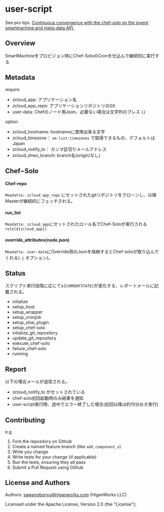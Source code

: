 user-script
=====

See pro tips. [Continuous convergence with the chef-solo on the joyent smartmachine and meta-data API.](https://coderwall.com/p/9gk3ag)

Overview
----

SmartMachineをプロビジョン時にChef-SoloのCronを仕込んで継続的に実行する


Metadata
----

require

- zcloud_app: アプリケーション名
- zcloud_app_repo: アプリケーションリポジトリのGit
- user-data: Chefのノード用Json、必要ない場合は文字列のブレス `{}`

option

- zcloud_hostname: hostnameに使用出来る文字
- zcloud_timezone： `sm-list-timezones` で取得できるもの、デフォルトはJapan
- zcloud_notify_to： カンマ区切りメールアドレス
- zcloud_dneo_branch: branch名(origin/なし)

Chef−Solo
----

#### Chef-repo

`Meadatta: zcloud_app_repo` にセットされたgitリポジトリをクローンし、以降Masterが継続的にフェッチされる。

#### run_list

`Meadatta: zcloud_app`にセットされたロール名でChef-Soloが実行される `role[${zcloud_app}]`

#### override_attributes(node.json)

`Meadatta: user-data`にOverride用のJsonを格納するとChef-soloが取り込んでくれる(`-j` オプション)。


Status
----

スクリプト実行段階に応じて`${CURRENTSTATE}`が変化する、レポートメールに記載される。

- initalize
- setup_host
- setup_wrapper
- setup_cronjob
- setup_ohai_plugin
- setup_chef-solo
- initalize_git_repository
- update_git_repository
- execute_chef-solo
- failure_chef-solo
- running

Report
----

以下の場合メールが送信される。

- zcloud_notify_to がセットされている
- chef-solo初回起動時のみ結果を通知
- user-script実行時、途中でエラー終了した場合(初回以降は約10分おき実行)

Contributing
------------

e.g.

1. Fork the repository on Github
2. Create a named feature branch (like `add_component_x`)
3. Write you change
4. Write tests for your change (if applicable)
5. Run the tests, ensuring they all pass
6. Submit a Pull Request using Github

License and Authors
-------------------
Authors: sawanoboryu@higanworks.com (HiganWorks LLC)

Licensed under the Apache License, Version 2.0 (the "License");